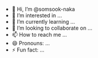 - 👋 Hi, I’m @somsook-naka
- 👀 I’m interested in ...
- 🌱 I’m currently learning ...
- 💞️ I’m looking to collaborate on ...
- 📫 How to reach me ...
- 😄 Pronouns: ...
- ⚡ Fun fact: ...

<!---
somsook-naka/somsook-naka is a ✨ special ✨ repository because its `README.md` (this file) appears on your GitHub profile.
You can click the Preview link to take a look at your changes.
--->
